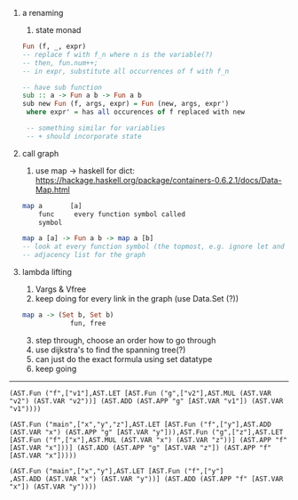 1. a renaming
   1. state monad
   ```hs
   Fun (f, _, expr)
   -- replace f with f_n where n is the variable(?)
   -- then, fun.num++;
   -- in expr, substitute all occurrences of f with f_n
   ```

   ```hs
   -- have sub function
   sub :: a -> Fun a b -> Fun a b
   sub new Fun (f, args, expr) = Fun (new, args, expr')
    where expr' = has all occurences of f replaced with new

    -- something similar for variablies
    -- + should incorporate state
   ```
2. call graph
   1. use map -> haskell for dict: https://hackage.haskell.org/package/containers-0.6.2.1/docs/Data-Map.html
    ```hs
    map a       [a]
        func     every function symbol called
        symbol
    
    map a [a] -> Fun a b -> map a [b]
    -- look at every function symbol (the topmost, e.g. ignore let and the function body?)
    -- adjacency list for the graph
    ```
3. lambda lifting
   1. Vargs & Vfree
   2. keep doing for every link in the graph (use Data.Set (?))
    ```hs
    map a -> (Set b, Set b)
                fun, free
    ```
    3. step through, choose an order how to go through
    4. use dijkstra's to find the spanning tree(?)
    5. can just do the exact formula using set datatype
    6. keep going 
   
---
```
(AST.Fun ("f",["v1"],AST.LET [AST.Fun ("g",["v2"],AST.MUL (AST.VAR "v2") (AST.VAR "v2"))] (AST.ADD (AST.APP "g" [AST.VAR "v1"]) (AST.VAR "v1"))))
```

```
(AST.Fun ("main",["x","y","z"],AST.LET [AST.Fun ("f",["y"],AST.ADD (AST.VAR "x") (AST.APP "g" [AST.VAR "y"])),AST.Fun ("g",["z"],AST.LET [AST.Fun ("f",["x"],AST.MUL (AST.VAR "x") (AST.VAR "z"))] (AST.APP "f" [AST.VAR "x"]))] (AST.ADD (AST.APP "g" [AST.VAR "z"]) (AST.APP "f" [AST.VAR "x"]))))
```

```
(AST.Fun ("main",["x","y"],AST.LET [AST.Fun ("f",["y"]
,AST.ADD (AST.VAR "x") (AST.VAR "y"))] (AST.ADD (AST.APP "f" [AST.VAR "x"]) (AST.VAR "y"))))
```